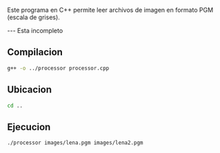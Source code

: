 Este programa en C++ permite leer archivos de imagen en formato PGM (escala de grises).

--- Esta incompleto

## Compilacion
```bash
g++ -o ../processor processor.cpp
```

## Ubicacion

```bash
cd ..
```

## Ejecucion

```bash 
./processor images/lena.pgm images/lena2.pgm
```